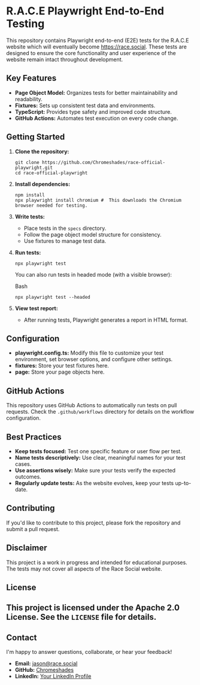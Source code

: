 R.A.C.E Playwright End-to-End Testing
=========================================

This repository contains Playwright end-to-end (E2E) tests for the R.A.C.E website which will eventually become <https://race.social>. These tests are designed to ensure the core functionality and user experience of the website remain intact throughout development.

Key Features
------------

-   **Page Object Model:** Organizes tests for better maintainability and readability.
-   **Fixtures:** Sets up consistent test data and environments.
-   **TypeScript:** Provides type safety and improved code structure.
-   **GitHub Actions:** Automates test execution on every code change.

Getting Started
---------------

1.  **Clone the repository:**

    ```
    git clone https://github.com/Chromeshades/race-official-playwright.git
    cd race-official-playwright
    ```

2.  **Install dependencies:**

    ```
    npm install
    npx playwright install chromium #  This downloads the Chromium browser needed for testing.
    ```


3.  **Write tests:**

    -   Place tests in the `specs` directory.
    -   Follow the page object model structure for consistency.
    -   Use fixtures to manage test data.
  
4.  **Run tests:**

    ```
    npx playwright test
    ```

    You can also run tests in headed mode (with a visible browser):

    Bash

    ```
    npx playwright test --headed

    ```

5.  **View test report:**

    -   After running tests, Playwright generates a report in HTML format.

Configuration
-------------

-   **playwright.config.ts:** Modify this file to customize your test environment, set browser options, and configure other settings.
-   **fixtures:** Store your test fixtures here.
-   **page:** Store your page objects here.

GitHub Actions
--------------

This repository uses GitHub Actions to automatically run tests on pull requests. Check the `.github/workflows` directory for details on the workflow configuration.

Best Practices
--------------

-   **Keep tests focused:** Test one specific feature or user flow per test.
-   **Name tests descriptively:** Use clear, meaningful names for your test cases.
-   **Use assertions wisely:** Make sure your tests verify the expected outcomes.
-   **Regularly update tests:** As the website evolves, keep your tests up-to-date.

Contributing
------------

If you'd like to contribute to this project, please fork the repository and submit a pull request.

Disclaimer
----------

This project is a work in progress and intended for educational purposes. The tests may not cover all aspects of the Race Social website.

License
-------

This project is licensed under the Apache 2.0 License. See the `LICENSE` file for details.
-----------------------------------------------------------------------------------

## Contact

I'm happy to answer questions, collaborate, or hear your feedback!

- **Email:** jason@race.social
- **GitHub:** [Chromeshades](https://github.com/Chromeshades)
- **LinkedIn:** [Your LinkedIn Profile](https://www.linkedin.com/in/jaosonbrown/)
